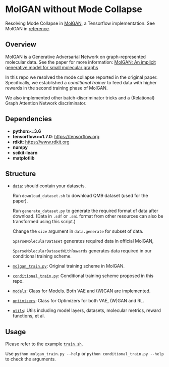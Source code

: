 # MolGAN without Mode Collapse
Resolving Mode Collapse in [MolGAN](https://github.com/nicola-decao/MolGAN/tree/master), a Tensorflow implementation. 
See MolGAN in [reference](https://arxiv.org/abs/1805.11973).

## Overview

MolGAN is a Generative Adversarial Network on graph-represented molecular data. See the paper for more information: 
[MolGAN: An implicit generative model for small molecular graphs](https://arxiv.org/abs/1805.11973)

In this repo we resolved the mode collapse reported in the original paper.
Specifically, we established a *conditional trainer* to feed data with higher rewards in the second training phase of MolGAN.

We also implemented other batch-discriminator tricks and a (Relational) Graph Attention Network discriminator.

## Dependencies

* **python>=3.6**
* **tensorflow>=1.7.0**: https://tensorflow.org
* **rdkit**: https://www.rdkit.org
* **numpy**
* **scikit-learn**
* **matplotlib**

## Structure
* [`data`](https://github.com/ZiyaoLi/molgan-without-mode-collapse/tree/master/data): 
should contain your datasets. 
    
    Run `download_dataset.sh` to download QM9 dataset (used for the paper). 
    
    Run `generate_dataset.py` to generate the required format of data after download. 
    (Data in `.sdf` or `.smi` format from other resources can also be transformed using this script.)

    Change the `size` argument in `data.generate` for subset of data.

    `SparseMolecularDataset` generates required data in official MolGAN, 

    `SparseMolecularDatasetWithRewards` generates data required in our conditional training scheme.

* [`molgan_train.py`](https://github.com/ZiyaoLi/molgan-without-mode-collapse/tree/master/molgan_train.py): Original training scheme in MolGAN.
* [`conditional_train.py`](https://github.com/ZiyaoLi/molgan-without-mode-collapse/tree/master/conditional_train.py): Conditional training scheme proposed in this repo.
* [`models`](https://github.com/ZiyaoLi/molgan-without-mode-collapse/tree/master/models): Class for Models. Both VAE and (W)GAN are implemented.
* [`optimizers`](https://github.com/ZiyaoLi/molgan-without-mode-collapse/tree/master/optimizers): Class for Optimizers for both VAE, (W)GAN and RL.
* [`utils`](https://github.com/ZiyaoLi/molgan-without-mode-collapse/tree/master/utils): Utils including model layers, datasets, molecular metrics, reward functions, et al.

## Usage
Please refer to the example [`train.sh`](https://github.com/ZiyaoLi/molgan-without-mode-collapse/tree/master/train.sh).

Use `python molgan_train.py --help` or `python conditional_train.py --help` to check the arguments.
